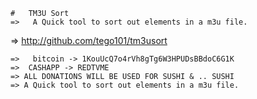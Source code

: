 ~~~~~~~~~~~~~~~~~~~~~~~~~~~~~~~~~~~~~~~~~~~~~~~~~~~~~~~
#   TM3U Sort                                        
=>   A Quick tool to sort out elements in a m3u file.
~~~~~~~~~~~~~~~~~~~~~~~~~~~~~~~~~~~~~~~~~~~~~~~~~~~~~~~
=>  http://github.com/tego101/tm3usort
~~~~~~~~~~~~~~~~~~~~~~~~~~~~~~~~~~~~~~~~~~~~~~~~~~~~~~~
=>   bitcoin -> 1KouUcQ7o4rVh8gTg6W3HPUDsBBdoC6G1K
=>  CASHAPP -> REDTVME
=> ALL DONATIONS WILL BE USED FOR SUSHI & .. SUSHI 
=> A Quick tool to sort out elements in a m3u file.
